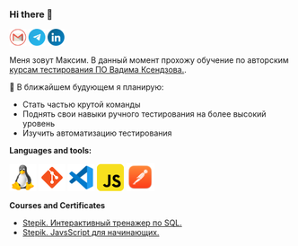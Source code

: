 ### Hi there 👋

<a href="mailto:razarsinet1991@gmail.com" title="Mail"><img src="./icons/gmail.png" width="30"/></a>
<a href="https://t.me/MaximSinyavsky" title="Telegram"><img src="./icons/telegram.png" width="30"/></a>
<a href="https://www.linkedin.com/mwlite/in/maxim-sinyavsky-42b220234" title="LinkedIn"><img src="./icons/linkedin.png" width="30"/></a>

Меня зовут Максим. В данный момент прохожу обучение по авторским [курсам тестирования ПО Вадима Ксендзова.](https://ksendzov.com/). 

🎯 В ближайшем будующем я планирую:

* Cтать частью крутой команды
* Поднять свои навыки ручного тестирования на более высокий уровень
* Изучить автоматизацию тестирования

**Languages and tools:**

<a href="https://www.kernel.org/" title="Linux"><img src="./icons/linux.png" /></a>
<a href="https://git-scm.com/" title="Git"><img src="./icons/git.png" /></a>
<a href="https://code.visualstudio.com/" title="vscode"><img src="./icons/vscode.png" /></a>
<a href="https://www.javascript.com/" title="javascript"><img src="./icons/javascript.png" /></a>
<a href="https://www.postman.com/" title="Postman"><img src="./icons/postman.png" width="50"/></a>

**Courses and Certificates**

* [Stepik. Интерактивный тренажер по SQL.](https://stepik.org/cert/1441117)
* [Stepik. JavsScript для начинающих.](https://stepik.org/cert/1496411)

<!--
**MaximSinyavsky/MaximSinyavsky** is a ✨ _special_ ✨ repository because its `README.md` (this file) appears on your GitHub profile.

Here are some ideas to get you started:

- 🔭 I’m currently working on ...
- 🌱 I’m currently learning ...
- 👯 I’m looking to collaborate on ...
- 🤔 I’m looking for help with ...
- 💬 Ask me about ...
- 📫 How to reach me: ...
- 😄 Pronouns: ...
- ⚡ Fun fact: ...
-->
